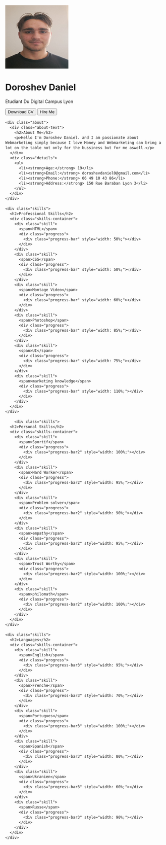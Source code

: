 <!DOCTYPE html>
<html lang="en">
<head>
  <meta charset="UTF-8">
  <meta name="viewport" content="width=device-width, initial-scale=1.0">
  <title>Portfolio - Doroshev Daniel</title>
  <link rel="stylesheet" href="travaille de doroshev daniel css.css">
</head>
<body>
  <div class="container">
    <div class="header">
      <div class="profile">
        <img src="my face.jpeg" alt="my face" style="width: 200px; height: 200px;">
      </div>
      <div class="info">
        <h1>Doroshev Daniel</h1>
        <p>Etudiant Du Digital Campus Lyon</p>
        <div class="buttons">
          <button class="btn">Download CV</button>
          <button class="btn btn-primary">Hire Me</button>
        </div>
      </div>
    </div>

    <div class="about">
      <div class="about-text">
        <h2>About Me</h2>
        <p>Hello I'm Doroshev Daniel. and I am passionate about Webmarketing simply because I love Money and Webmarketing can bring a lot on the table not only for the bussiness but for me aswell.</p>
      </div>
      <div class="details">
        <ul>
          <li><strong>Age:</strong> 19</li>
          <li><strong>Email:</strong> doroshevdaniel0@gmail.com</li>
          <li><strong>Phone:</strong> 06 49 10 43 86</li>
          <li><strong>Address:</strong> 150 Rue Baraban Lyon 3</li>
        </ul>
      </div>
    </div>

    <div class="skills">
      <h2>Professional Skills</h2>
      <div class="skills-container">
        <div class="skill">
          <span>HTML</span>
          <div class="progress">
            <div class="progress-bar" style="width: 50%;"></div>
          </div>
        </div>
        <div class="skill">
          <span>CSS</span>
          <div class="progress">
            <div class="progress-bar" style="width: 50%;"></div>
          </div>
        </div>
        <div class="skill">
          <span>Montage Video</span>
          <div class="progress">
            <div class="progress-bar" style="width: 60%;"></div>
          </div>
        </div>
        <div class="skill">
          <span>Photoshop</span>
          <div class="progress">
            <div class="progress-bar" style="width: 85%;"></div>
          </div>
        </div>
        <div class="skill">
          <span>UI</span>
          <div class="progress">
            <div class="progress-bar" style="width: 75%;"></div>
          </div>
        </div>
        <div class="skill">
          <span>marketing knowledge</span>
          <div class="progress">
            <div class="progress-bar" style="width: 110%;"></div>
          </div>
        </div>
      </div>
    </div>

        <div class="skills">
      <h2>Personal Skills</h2>
      <div class="skills-container">
        <div class="skill">
          <span>Sportif</span>
          <div class="progress">
            <div class="progress-bar2" style="width: 100%;"></div>
          </div>
        </div>
        <div class="skill">
          <span>Hard Worker</span>
          <div class="progress">
            <div class="progress-bar2" style="width: 95%;"></div>
          </div>
        </div>
        <div class="skill">
          <span>Problem solver</span>
          <div class="progress">
            <div class="progress-bar2" style="width: 90%;"></div>
          </div>
        </div>
        <div class="skill">
          <span>empathy</span>
          <div class="progress">
            <div class="progress-bar2" style="width: 95%;"></div>
          </div>
        </div>
        <div class="skill">
          <span>Trust Worthy</span>
          <div class="progress">
            <div class="progress-bar2" style="width: 100%;"></div>
          </div>
        </div>
        <div class="skill">
          <span>philomath</span>
          <div class="progress">
            <div class="progress-bar2" style="width: 100%;"></div>
          </div>
        </div>
      </div>
    </div>

    <div class="skills">
      <h2>Languages</h2>
      <div class="skills-container">
        <div class="skill">
          <span>English</span>
          <div class="progress">
            <div class="progress-bar3" style="width: 95%;"></div>
          </div>
        </div>
        <div class="skill">
          <span>Frenche</span>
          <div class="progress">
            <div class="progress-bar3" style="width: 70%;"></div>
          </div>
        </div>
        <div class="skill">
          <span>Portugues</span>
          <div class="progress">
            <div class="progress-bar3" style="width: 100%;"></div>
          </div>
        </div>
        <div class="skill">
          <span>Spanish</span>
          <div class="progress">
            <div class="progress-bar3" style="width: 80%;"></div>
          </div>
        </div>
        <div class="skill">
          <span>Ukranien</span>
          <div class="progress">
            <div class="progress-bar3" style="width: 60%;"></div>
          </div>
        </div>
        <div class="skill">
          <span>Russe</span>
          <div class="progress">
            <div class="progress-bar3" style="width: 90%;"></div>
          </div>
        </div>
      </div>
    </div>

  </div>
</body>
</html>
